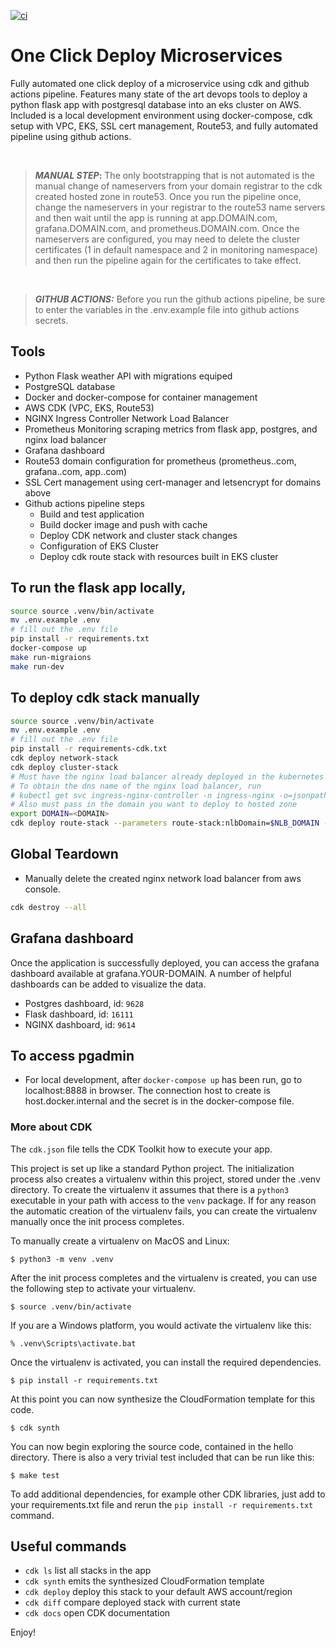 [![ci](https://github.com/jacobusa/cdk-eks-ghactions/actions/workflows/ci.yml/badge.svg?branch=main)](https://github.com/jacobusa/cdk-eks-ghactions/actions/workflows/ci.yml)

# One Click Deploy Microservices

Fully automated one click deploy of a microservice using cdk and github actions pipeline. Features many state of the art devops tools to deploy a python flask app with postgresql database into an eks cluster on AWS. Included is a local development environment using docker-compose, cdk setup with VPC, EKS, SSL cert management, Route53, and fully automated pipeline using github actions.

<br>

> **_MANUAL STEP_:** The only bootstrapping that is not automated is the manual change of nameservers from your domain registrar to the cdk created hosted zone in route53. Once you run the pipeline once, change the nameservers in your registrar to the route53 name servers and then wait until the app is running at app.DOMAIN.com, grafana.DOMAIN.com, and prometheus.DOMAIN.com. Once the nameservers are configured, you may need to delete the cluster certificates (1 in default namespace and 2 in monitoring namespace) and then run the pipeline again for the certificates to take effect.

<br>

> **_GITHUB ACTIONS:_** Before you run the github actions pipeline, be sure to enter the variables in the .env.example file into github actions secrets.
> <br>

## Tools

- Python Flask weather API with migrations equiped
- PostgreSQL database
- Docker and docker-compose for container management
- AWS CDK (VPC, EKS, Route53)
- NGINX Ingress Controller Network Load Balancer
- Prometheus Monitoring scraping metrics from flask app, postgres, and nginx load balancer
- Grafana dashboard
- Route53 domain configuration for prometheus (prometheus.<DOMAIN>.com, grafana.<DOMAIN>.com, app.<DOMAIN>.com)
- SSL Cert management using cert-manager and letsencrypt for domains above
- Github actions pipeline steps
  - Build and test application
  - Build docker image and push with cache
  - Deploy CDK network and cluster stack changes
  - Configuration of EKS Cluster
  - Deploy cdk route stack with resources built in EKS cluster

## To run the flask app locally,

```bash
source source .venv/bin/activate
mv .env.example .env
# fill out the .env file
pip install -r requirements.txt
docker-compose up
make run-migraions
make run-dev
```

## To deploy cdk stack manually

```bash
source source .venv/bin/activate
mv .env.example .env
# fill out the .env file
pip install -r requirements-cdk.txt
cdk deploy network-stack
cdk deploy cluster-stack
# Must have the nginx load balancer already deployed in the kubernetes cluster and it's dns name available as env NLB_DOMAIN
# To obtain the dns name of the nginx load balancer, run
# kubectl get svc ingress-nginx-controller -n ingress-nginx -o=jsonpath='{.status.loadBalancer.ingress[0].hostname}'
# Also must pass in the domain you want to deploy to hosted zone
export DOMAIN=<DOMAIN>
cdk deploy route-stack --parameters route-stack:nlbDomain=$NLB_DOMAIN --parameters route-stack:appDomain=$DOMAIN
```

## Global Teardown

- Manually delete the created nginx network load balancer from aws console.

```bash
cdk destroy --all
```

## Grafana dashboard

Once the application is successfully deployed, you can access the grafana dashboard available at grafana.YOUR-DOMAIN. A number of helpful dashboards can be added to visualize the data.

- Postgres dashboard, id: `9628`
- Flask dashboard, id: `16111`
- NGINX dashboard, id: `9614`

## To access pgadmin

- For local development, after `docker-compose up` has been run, go to localhost:8888 in browser. The connection host to create is host.docker.internal and the secret is in the docker-compose file.

### More about CDK

The `cdk.json` file tells the CDK Toolkit how to execute your app.

This project is set up like a standard Python project. The initialization process also creates
a virtualenv within this project, stored under the .venv directory. To create the virtualenv
it assumes that there is a `python3` executable in your path with access to the `venv` package.
If for any reason the automatic creation of the virtualenv fails, you can create the virtualenv
manually once the init process completes.

To manually create a virtualenv on MacOS and Linux:

```
$ python3 -m venv .venv
```

After the init process completes and the virtualenv is created, you can use the following
step to activate your virtualenv.

```
$ source .venv/bin/activate
```

If you are a Windows platform, you would activate the virtualenv like this:

```
% .venv\Scripts\activate.bat
```

Once the virtualenv is activated, you can install the required dependencies.

```
$ pip install -r requirements.txt
```

At this point you can now synthesize the CloudFormation template for this code.

```
$ cdk synth
```

You can now begin exploring the source code, contained in the hello directory.
There is also a very trivial test included that can be run like this:

```
$ make test
```

To add additional dependencies, for example other CDK libraries, just add to
your requirements.txt file and rerun the `pip install -r requirements.txt`
command.

## Useful commands

- `cdk ls` list all stacks in the app
- `cdk synth` emits the synthesized CloudFormation template
- `cdk deploy` deploy this stack to your default AWS account/region
- `cdk diff` compare deployed stack with current state
- `cdk docs` open CDK documentation

Enjoy!
